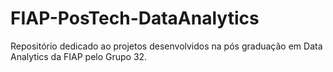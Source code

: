 # FIAP-PosTech-DataAnalytics
Repositório dedicado ao projetos desenvolvidos na pós graduação em Data Analytics da FIAP pelo Grupo 32.
